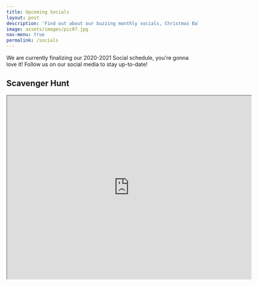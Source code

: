```yaml
---
title: Upcoming Socials
layout: post
description: 'Find out about our buzzing monthly socials, Christmas Ball and <br />how we will keep you engaged during COVID.'
image: assets/images/pic07.jpg
nav-menu: true
permalink: /socials
---
```


We are currently finalizing our 2020-2021 Social schedule, you're gonna love it! Follow us on our social media to stay up-to-date!

## Scavenger Hunt

<p align="center">
<iframe src="https://www.google.com/maps/d/embed?mid=1OWA7yy7ktxzQQduRwtbjGeEaT7H2VKjK&hl=en" width="640" height="480"></iframe>
</p>
